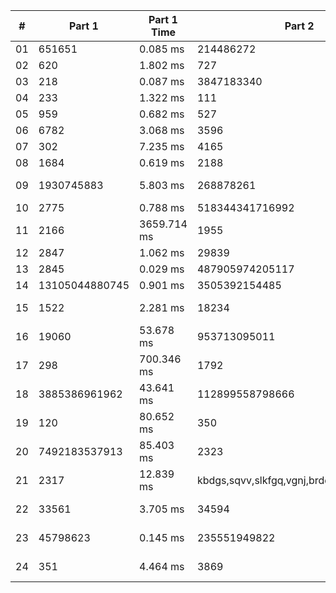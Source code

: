 <table>
<thead>
<tr><th>#  </th><th>Part 1        </th><th>Part 1 Time  </th><th>Part 2                                    </th><th>Part 2 Time  </th><th>Tests  </th><th>Tests Time   </th></tr>
</thead>
<tbody>
<tr><td>01 </td><td>651651        </td><td>0.085 ms     </td><td>214486272                                 </td><td>0.908 ms     </td><td>2      </td><td>1.463 ms     </td></tr>
<tr><td>02 </td><td>620           </td><td>1.802 ms     </td><td>727                                       </td><td>2.796 ms     </td><td>1003   </td><td>4.065 ms     </td></tr>
<tr><td>03 </td><td>218           </td><td>0.087 ms     </td><td>3847183340                                </td><td>0.367 ms     </td><td>2      </td><td>0.519 ms     </td></tr>
<tr><td>04 </td><td>233           </td><td>1.322 ms     </td><td>111                                       </td><td>1.797 ms     </td><td>300    </td><td>4.185 ms     </td></tr>
<tr><td>05 </td><td>959           </td><td>0.682 ms     </td><td>527                                       </td><td>7.725 ms     </td><td>2      </td><td>8.558 ms     </td></tr>
<tr><td>06 </td><td>6782          </td><td>3.068 ms     </td><td>3596                                      </td><td>2.455 ms     </td><td>466    </td><td>8.286 ms     </td></tr>
<tr><td>07 </td><td>302           </td><td>7.235 ms     </td><td>4165                                      </td><td>3.417 ms     </td><td>3      </td><td>18.942 ms    </td></tr>
<tr><td>08 </td><td>1684          </td><td>0.619 ms     </td><td>2188                                      </td><td>35.047 ms    </td><td>2      </td><td>43.487 ms    </td></tr>
<tr><td>09 </td><td>1930745883    </td><td>5.803 ms     </td><td>268878261                                 </td><td>426.633 ms   </td><td>2      </td><td>245.518 ms   </td></tr>
<tr><td>10 </td><td>2775          </td><td>0.788 ms     </td><td>518344341716992                           </td><td>1.350 ms     </td><td>3      </td><td>1.599 ms     </td></tr>
<tr><td>11 </td><td>2166          </td><td>3659.714 ms  </td><td>1955                                      </td><td>5294.657 ms  </td><td>2      </td><td>8580.258 ms  </td></tr>
<tr><td>12 </td><td>2847          </td><td>1.062 ms     </td><td>29839                                     </td><td>0.976 ms     </td><td>2      </td><td>1.116 ms     </td></tr>
<tr><td>13 </td><td>2845          </td><td>0.029 ms     </td><td>487905974205117                           </td><td>0.053 ms     </td><td>7      </td><td>0.114 ms     </td></tr>
<tr><td>14 </td><td>13105044880745</td><td>0.901 ms     </td><td>3505392154485                             </td><td>88.734 ms    </td><td>3      </td><td>87.311 ms    </td></tr>
<tr><td>15 </td><td>1522          </td><td>2.281 ms     </td><td>18234                                     </td><td>45508.422 ms </td><td>8      </td><td>381996.652 ms</td></tr>
<tr><td>16 </td><td>19060         </td><td>53.678 ms    </td><td>953713095011                              </td><td>597.795 ms   </td><td>3      </td><td>834.467 ms   </td></tr>
<tr><td>17 </td><td>298           </td><td>700.346 ms   </td><td>1792                                      </td><td>9416.140 ms  </td><td>2      </td><td>10629.201 ms </td></tr>
<tr><td>18 </td><td>3885386961962 </td><td>43.641 ms    </td><td>112899558798666                           </td><td>17.725 ms    </td><td>7      </td><td>44.908 ms    </td></tr>
<tr><td>19 </td><td>120           </td><td>80.652 ms    </td><td>350                                       </td><td>521.283 ms   </td><td>3      </td><td>792.121 ms   </td></tr>
<tr><td>20 </td><td>7492183537913 </td><td>85.403 ms    </td><td>2323                                      </td><td>111.897 ms   </td><td>2      </td><td>84.966 ms    </td></tr>
<tr><td>21 </td><td>2317          </td><td>12.839 ms    </td><td>kbdgs,sqvv,slkfgq,vgnj,brdd,tpd,csfmb,lrnz</td><td>1.707 ms     </td><td>2      </td><td>17.851 ms    </td></tr>
<tr><td>22 </td><td>33561         </td><td>3.705 ms     </td><td>34594                                     </td><td>14708.139 ms </td><td>2      </td><td>13186.055 ms </td></tr>
<tr><td>23 </td><td>45798623      </td><td>0.145 ms     </td><td>235551949822                              </td><td>20529.881 ms </td><td>2      </td><td>41302.942 ms </td></tr>
<tr><td>24 </td><td>351           </td><td>4.464 ms     </td><td>3869                                      </td><td>10121.287 ms </td><td>2      </td><td>16295.153 ms </td></tr>
</tbody>
</table>